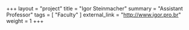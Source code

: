 +++
layout = "project"
title = "Igor Steinmacher"
summary = "Assistant Professor"
tags = [ "Faculty" ]
external_link = "http://www.igor.pro.br"
weight = 1
+++
